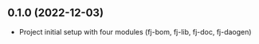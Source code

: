 0.1.0 (2022-12-03)
------------------
* Project initial setup with four modules (fj-bom, fj-lib, fj-doc, fj-daogen)